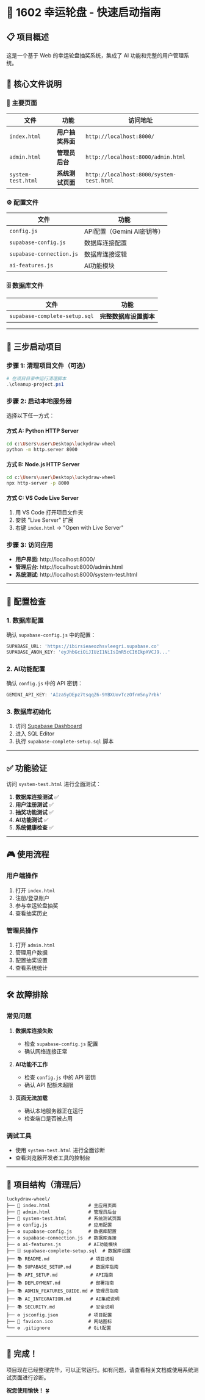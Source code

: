 # 🚀 1602 幸运轮盘 - 快速启动指南

## 📋 项目概述
这是一个基于 Web 的幸运轮盘抽奖系统，集成了 AI 功能和完整的用户管理系统。

## 🎯 核心文件说明

### 🌟 主要页面
| 文件 | 功能 | 访问地址 |
|------|------|----------|
| `index.html` | **用户抽奖界面** | `http://localhost:8000/` |
| `admin.html` | **管理员后台** | `http://localhost:8000/admin.html` |
| `system-test.html` | **系统测试页面** | `http://localhost:8000/system-test.html` |

### ⚙️ 配置文件
| 文件 | 功能 |
|------|------|
| `config.js` | API配置（Gemini AI密钥等） |
| `supabase-config.js` | 数据库连接配置 |
| `supabase-connection.js` | 数据库连接逻辑 |
| `ai-features.js` | AI功能模块 |

### 🗄️ 数据库文件
| 文件 | 功能 |
|------|------|
| `supabase-complete-setup.sql` | **完整数据库设置脚本** |

---

## 🚀 三步启动项目

### 步骤 1: 清理项目文件（可选）
```powershell
# 在项目目录中运行清理脚本
.\cleanup-project.ps1
```

### 步骤 2: 启动本地服务器
选择以下任一方式：

#### 方式 A: Python HTTP Server
```bash
cd c:\Users\user\Desktop\luckydraw-wheel
python -m http.server 8000
```

#### 方式 B: Node.js HTTP Server
```bash
cd c:\Users\user\Desktop\luckydraw-wheel
npx http-server -p 8000
```

#### 方式 C: VS Code Live Server
1. 用 VS Code 打开项目文件夹
2. 安装 "Live Server" 扩展
3. 右键 `index.html` → "Open with Live Server"

### 步骤 3: 访问应用
- **用户界面**: http://localhost:8000/
- **管理后台**: http://localhost:8000/admin.html
- **系统测试**: http://localhost:8000/system-test.html

---

## 🔧 配置检查

### 1. 数据库配置
确认 `supabase-config.js` 中的配置：
```javascript
SUPABASE_URL: 'https://ibirsieaeozhsvleegri.supabase.co'
SUPABASE_ANON_KEY: 'eyJhbGciOiJIUzI1NiIsInR5cCI6IkpXVCJ9...'
```

### 2. AI功能配置
确认 `config.js` 中的 API 密钥：
```javascript
GEMINI_API_KEY: 'AIzaSyDEpz7tsqqZ6-9YBXUovTczOfrm5ny7rbk'
```

### 3. 数据库初始化
1. 访问 [Supabase Dashboard](https://app.supabase.com/)
2. 进入 SQL Editor
3. 执行 `supabase-complete-setup.sql` 脚本

---

## ✅ 功能验证

访问 `system-test.html` 进行全面测试：

1. **数据库连接测试** ✅
2. **用户注册测试** ✅
3. **抽奖功能测试** ✅
4. **AI功能测试** ✅
5. **系统健康检查** ✅

---

## 🎮 使用流程

### 用户端操作
1. 打开 `index.html`
2. 注册/登录账户
3. 参与幸运轮盘抽奖
4. 查看抽奖历史

### 管理员操作
1. 打开 `admin.html`
2. 管理用户数据
3. 配置抽奖设置
4. 查看系统统计

---

## 🛠️ 故障排除

### 常见问题
1. **数据库连接失败**
   - 检查 `supabase-config.js` 配置
   - 确认网络连接正常

2. **AI功能不工作**
   - 检查 `config.js` 中的 API 密钥
   - 确认 API 配额未超限

3. **页面无法加载**
   - 确认本地服务器正在运行
   - 检查端口是否被占用

### 调试工具
- 使用 `system-test.html` 进行全面诊断
- 查看浏览器开发者工具的控制台

---

## 📁 项目结构（清理后）

```
luckydraw-wheel/
├── 📄 index.html              # 主应用页面
├── 📄 admin.html              # 管理员后台
├── 📄 system-test.html        # 系统测试页面
├── ⚙️ config.js               # 应用配置
├── ⚙️ supabase-config.js      # 数据库配置
├── ⚙️ supabase-connection.js  # 数据库连接
├── ⚙️ ai-features.js          # AI功能模块
├── 🗄️ supabase-complete-setup.sql  # 数据库设置
├── 📚 README.md               # 项目说明
├── 📚 SUPABASE_SETUP.md       # 数据库指南
├── 📚 API_SETUP.md            # API指南
├── 📚 DEPLOYMENT.md           # 部署指南
├── 📚 ADMIN_FEATURES_GUIDE.md # 管理员指南
├── 📚 AI_INTEGRATION.md       # AI集成说明
├── 📚 SECURITY.md             # 安全说明
├── ⚙️ jsconfig.json           # 项目配置
├── 🎨 favicon.ico             # 网站图标
└── ⚙️ .gitignore              # Git配置
```

---

## 🎉 完成！

项目现在已经整理完毕，可以正常运行。如有问题，请查看相关文档或使用系统测试页面进行诊断。

**祝您使用愉快！** 🍀